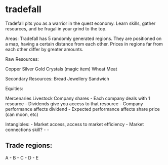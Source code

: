 # tradefall

Tradefall pits you as a warrior in the quest economy.
Learn skills, gather resources, and be frugal in your grind to the top.

Areas:
Tradefall has 5 randomly generated regions.
They are positioned on a map, having a certain distance from each other.
Prices in regions far from each other differ by greater amounts.


Raw Resources:

Copper
Silver
Gold
Crystals (magic item)
Wheat
Meat

Secondary Resources:
Bread
Jewellery
Sandwich

Equities:

Mercenaries
Livestock
Company shares
    - Each company deals with 1 resource
    - Dividends give you access to that resource
    - Company performance affects dividend
    - Expected performance affects share price (can moon, etc)

Intangibles:
    - Market access, access to market efficiency
    - Market connections skill?
        - 
    - 

Trade regions:
---
A - B - C 
    -
    D - E




